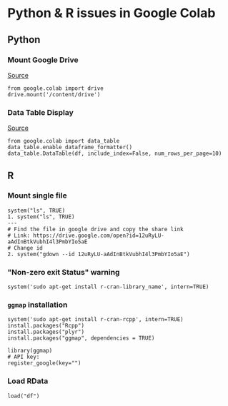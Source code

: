 # Python & R issues in Google Colab

## Python

### Mount Google Drive
[Source](https://colab.research.google.com/notebooks/io.ipynb#scrollTo=RWSJpsyKqHjH)
```
from google.colab import drive
drive.mount('/content/drive')
```

### Data Table Display
[Source](https://colab.research.google.com/notebooks/data_table.ipynb#scrollTo=JgBtx0xFFv_i)
```
from google.colab import data_table
data_table.enable_dataframe_formatter()
data_table.DataTable(df, include_index=False, num_rows_per_page=10)
```
## R
### Mount single file
```
system("ls", TRUE)
1. system("ls", TRUE)
---
# Find the file in google drive and copy the share link
# Link: https://drive.google.com/open?id=12uRyLU-aAdInBtkVubhI4l3PmbYIo5aE
# Change id
2. system("gdown --id 12uRyLU-aAdInBtkVubhI4l3PmbYIo5aE")
```
### "Non-zero exit Status" warning
```
system('sudo apt-get install r-cran-library_name', intern=TRUE)
```
### `ggmap` installation
```
system('sudo apt-get install r-cran-rcpp', intern=TRUE)
install.packages("Rcpp")
install.packages("plyr")
install.packages("ggmap", dependencies = TRUE)

library(ggmap)
# API key: 
register_google(key="")
```
### Load RData
```
load("df")
```

